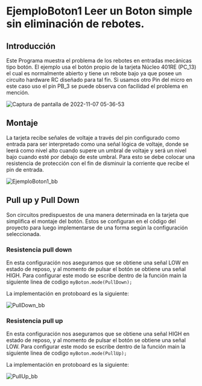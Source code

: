 # EjemploBoton1 Leer un Boton simple sin eliminación de rebotes.


## Introducción

Este Programa muestra el problema de los rebotes en entradas mecánicas tipo botón. 
El ejemplo usa el botón propio de la tarjeta Núcleo 401RE (PC_13) el cual es normalmente abierto y tiene un rebote bajo ya que posee un circuito hardware RC diseñado para tal fin. 
Si usamos otro Pin del micro en este caso uso el pin PB_3 se puede observa con facilidad el problema en mención.

![Captura de pantalla de 2022-11-07 05-36-53](https://user-images.githubusercontent.com/111470363/200290289-428feb4c-c8a3-45c1-a075-4c801955fed3.png)

## Montaje
La tarjeta recibe señales de voltaje a través del pin configurado como entrada para ser interpretado como una señal lógica de voltaje, donde se leerá como nivel alto cuando supere un umbral de voltaje y será un nivel bajo cuando esté por debajo de este umbral. Para esto se debe colocar una resistencia de protección con el fin de disminuir la corriente que recibe el pin de entrada. 

![EjemploBoton1_bb](https://user-images.githubusercontent.com/59096507/211002542-79e5c7ba-393a-40ac-9a5a-f43d8420cf3f.svg)

## Pull up y Pull Down

Son circuitos predispuestos de una manera determinada en la tarjeta que simplifica el montaje del botón. Estos se configuran en el código del proyecto para luego implementarse de una forma según la configuración seleccionada.


### Resistencia pull down

En esta configuración nos aseguramos que se obtiene una señal LOW en estado de reposo, y al momento de pulsar el botón se obtiene una señal HIGH.
Para configurar este modo se escribe dentro de la función main la siguiente linea de codigo ``myBoton.mode(PullDown);``

La implementación en protoboard es la siguiente:

![PullDown_bb](https://user-images.githubusercontent.com/59096507/211000924-5d83032e-aded-4e65-85f2-ec7403a1aa1b.svg)

### Resistencia pull up

En esta configuración nos aseguramos que se obtiene una señal HIGH en estado de reposo, y al momento de pulsar el botón se obtiene una señal LOW.
Para configurar este modo se escribe dentro de la función main la siguiente linea de codigo ``myBoton.mode(PullUp);``

La implementación en protoboard es la siguiente:

![PullUp_bb](https://user-images.githubusercontent.com/59096507/211001047-2ac93e4b-d794-4a53-9be3-e2af188acdf1.svg)

